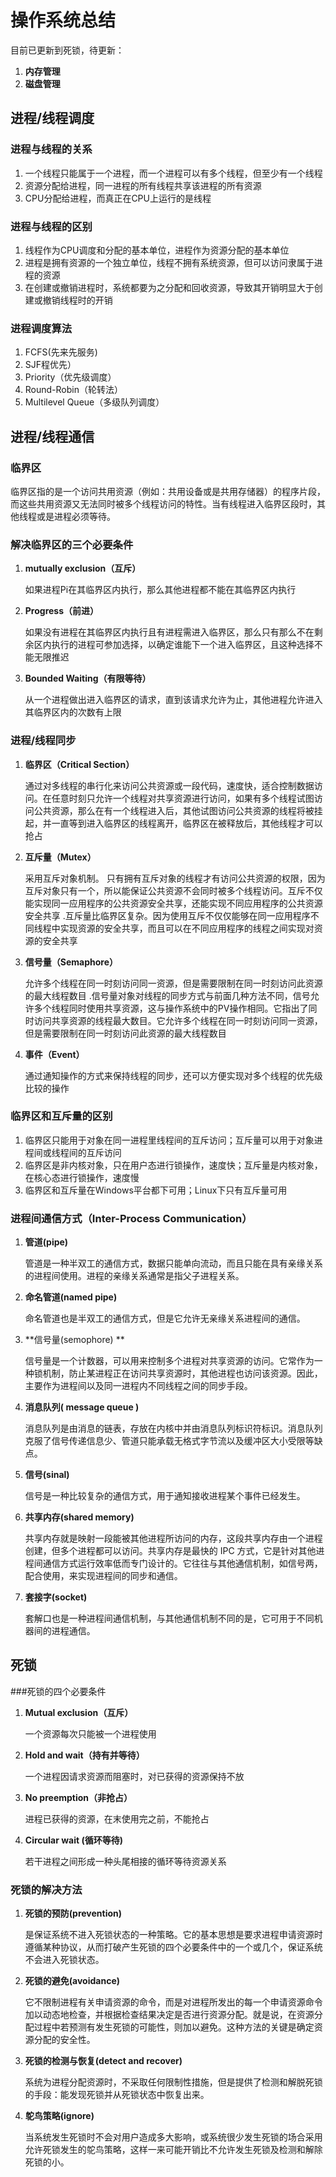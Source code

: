 # 操作系统总结

目前已更新到死锁，待更新：

1. **内存管理**
2. **磁盘管理**

## 进程/线程调度

### 进程与线程的关系

1. 一个线程只能属于一个进程，而一个进程可以有多个线程，但至少有一个线程
2. 资源分配给进程，同一进程的所有线程共享该进程的所有资源
3. CPU分配给进程，而真正在CPU上运行的是线程

### 进程与线程的区别

1. 线程作为CPU调度和分配的基本单位，进程作为资源分配的基本单位
2. 进程是拥有资源的一个独立单位，线程不拥有系统资源，但可以访问隶属于进程的资源
3. 在创建或撤销进程时，系统都要为之分配和回收资源，导致其开销明显大于创建或撤销线程时的开销

### 进程调度算法

1. FCFS(先来先服务)
2. SJF程优先）
3. Priority（优先级调度）
4. Round-Robin（轮转法）
5. Multilevel Queue（多级队列调度）


## 进程/线程通信

### 临界区

临界区指的是一个访问共用资源（例如：共用设备或是共用存储器）的程序片段，而这些共用资源又无法同时被多个线程访问的特性。当有线程进入临界区段时，其他线程或是进程必须等待。
### 解决临界区的三个必要条件

1. **mutually exclusion（互斥）**

   如果进程Pi在其临界区内执行，那么其他进程都不能在其临界区内执行

2. **Progress（前进）**

   如果没有进程在其临界区内执行且有进程需进入临界区，那么只有那么不在剩余区内执行的进程可参加选择，以确定谁能下一个进入临界区，且这种选择不能无限推迟

3. **Bounded Waiting（有限等待）**

   从一个进程做出进入临界区的请求，直到该请求允许为止，其他进程允许进入其临界区内的次数有上限

### 进程/线程同步

1. **临界区（Critical Section）**

   通过对多线程的串行化来访问公共资源或一段代码，速度快，适合控制数据访问。在任意时刻只允许一个线程对共享资源进行访问，如果有多个线程试图访问公共资源，那么在有一个线程进入后，其他试图访问公共资源的线程将被挂起，并一直等到进入临界区的线程离开，临界区在被释放后，其他线程才可以抢占

2. **互斥量（Mutex）**

   采用互斥对象机制。 只有拥有互斥对象的线程才有访问公共资源的权限，因为互斥对象只有一个，所以能保证公共资源不会同时被多个线程访问。互斥不仅能实现同一应用程序的公共资源安全共享，还能实现不同应用程序的公共资源安全共享 .互斥量比临界区复杂。因为使用互斥不仅仅能够在同一应用程序不同线程中实现资源的安全共享，而且可以在不同应用程序的线程之间实现对资源的安全共享

3. **信号量（Semaphore）**

   允许多个线程在同一时刻访问同一资源，但是需要限制在同一时刻访问此资源的最大线程数目 .信号量对象对线程的同步方式与前面几种方法不同，信号允许多个线程同时使用共享资源，这与操作系统中的PV操作相同。它指出了同时访问共享资源的线程最大数目。它允许多个线程在同一时刻访问同一资源，但是需要限制在同一时刻访问此资源的最大线程数目

4. **事件（Event）**

   通过通知操作的方式来保持线程的同步，还可以方便实现对多个线程的优先级比较的操作

### 临界区和互斥量的区别

1. 临界区只能用于对象在同一进程里线程间的互斥访问；互斥量可以用于对象进程间或线程间的互斥访问
2. 临界区是非内核对象，只在用户态进行锁操作，速度快；互斥量是内核对象，在核心态进行锁操作，速度慢
3. 临界区和互斥量在Windows平台都下可用；Linux下只有互斥量可用

### 进程间通信方式（Inter-Process Communication）

1. **管道(pipe)**

   管道是一种半双工的通信方式，数据只能单向流动，而且只能在具有亲缘关系的进程间使用。进程的亲缘关系通常是指父子进程关系。

2. **命名管道(named pipe)**

   命名管道也是半双工的通信方式，但是它允许无亲缘关系进程间的通信。

3. **信号量(semophore) **

   信号量是一个计数器，可以用来控制多个进程对共享资源的访问。它常作为一种锁机制，防止某进程正在访问共享资源时，其他进程也访问该资源。因此，主要作为进程间以及同一进程内不同线程之间的同步手段。

4. **消息队列( message queue )**

   消息队列是由消息的链表，存放在内核中并由消息队列标识符标识。消息队列克服了信号传递信息少、管道只能承载无格式字节流以及缓冲区大小受限等缺点。

5. **信号(sinal)**

   信号是一种比较复杂的通信方式，用于通知接收进程某个事件已经发生。

6. **共享内存(shared memory)**

   共享内存就是映射一段能被其他进程所访问的内存，这段共享内存由一个进程创建，但多个进程都可以访问。共享内存是最快的 IPC 方式，它是针对其他进程间通信方式运行效率低而专门设计的。它往往与其他通信机制，如信号两，配合使用，来实现进程间的同步和通信。

7. **套接字(socket)**

   套解口也是一种进程间通信机制，与其他通信机制不同的是，它可用于不同机器间的进程通信。

## 死锁

###死锁的四个必要条件
1. **Mutual exclusion（互斥）**

   一个资源每次只能被一个进程使用

2. **Hold and wait（持有并等待）**

   一个进程因请求资源而阻塞时，对已获得的资源保持不放

3. **No preemption（非抢占）**

   进程已获得的资源，在末使用完之前，不能抢占

4. **Circular wait (循环等待)**

   若干进程之间形成一种头尾相接的循环等待资源关系


### 死锁的解决方法

1. **死锁的预防(prevention)**

   是保证系统不进入死锁状态的一种策略。它的基本思想是要求进程申请资源时遵循某种协议，从而打破产生死锁的四个必要条件中的一个或几个，保证系统不会进入死锁状态。

2. **死锁的避免(avoidance)**

   它不限制进程有关申请资源的命令，而是对进程所发出的每一个申请资源命令加以动态地检查，并根据检查结果决定是否进行资源分配。就是说，在资源分配过程中若预测有发生死锁的可能性，则加以避免。这种方法的关键是确定资源分配的安全性。

3. **死锁的检测与恢复(detect and recover)**

   系统为进程分配资源时，不采取任何限制性措施，但是提供了检测和解脱死锁的手段：能发现死锁并从死锁状态中恢复出来。

4. **鸵鸟策略(ignore)**

   当系统发生死锁时不会对用户造成多大影响，或系统很少发生死锁的场合采用允许死锁发生的鸵鸟策略，这样一来可能开销比不允许发生死锁及检测和解除死锁的小。